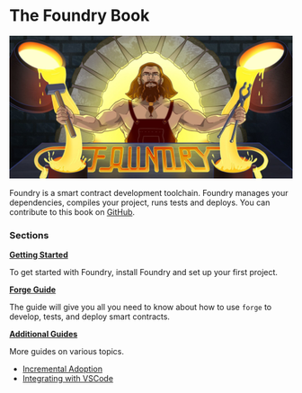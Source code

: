 # The Foundry Book

![Foundry Banner](images/foundry-banner.png)

Foundry is a smart contract development toolchain. Foundry manages your dependencies, compiles your project, runs tests and deploys. You can contribute to this book on [GitHub](https://github.com/onbjerg/foundry-book).

### Sections

**[Getting Started](getting-started)**

To get started with Foundry, install Foundry and set up your first project.

**[Forge Guide](forge/guide)**

The guide will give you all you need to know about how to use `forge` to develop, tests, and deploy smart contracts.

**[Additional Guides](guides)**

More guides on various topics.

- [Incremental Adoption](guides/incremental-adoption.md)
- [Integrating with VSCode](guides/vscode.md)
